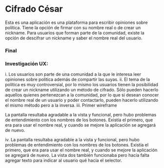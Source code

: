  
# Cifrado César

Esta es una aplicación es una plataforma para escribir opiniones sobre política. Tiene la opción de firmar con su nombre real o de crear un nickname. Para usuarios que forman parte de la comunidad, existe la opción de descifrar un nickname y saber el nombre real del usuario. 


### Final




### Investigación UX: 


i. Los usuarios son parte de una comunidad a la que le interesa leer opiniones sobre política además de compartir las suyas.
ii. El tema de la política es muy controversial, por lo mismo los usuarios tienen la posibilidad de crear un nickname utilizando un método de cifrado. Sólo pueden hacerlo aquellos quienes pertenezcan a la comunidad, por lo que si desean conocer el nombre real de un usuario y poder contactarlo, pueden hacerlo utilizando el mismo método pero a la inversa.
iii. Primer wireframe

La pantalla resultaba agradable a la vista y funcional, pero hubo problemas de entendimiento con los nombres de los botones. Existía el primero, que era para usar el nombre real, y cuando se mejore la aplicación se agregará de nuevo. 


iv. La pantalla resultaba agradable a la vista y funcional, pero hubo problemas de entendimiento con los nombres de los botones. Existía el primero, que era para usar el nombre real, y cuando se mejore la aplicación se agregará de nuevo. 
La vista dos también funcionaba pero hacía falta agregar texto para indicar al usuario qué hacía el selector. 






